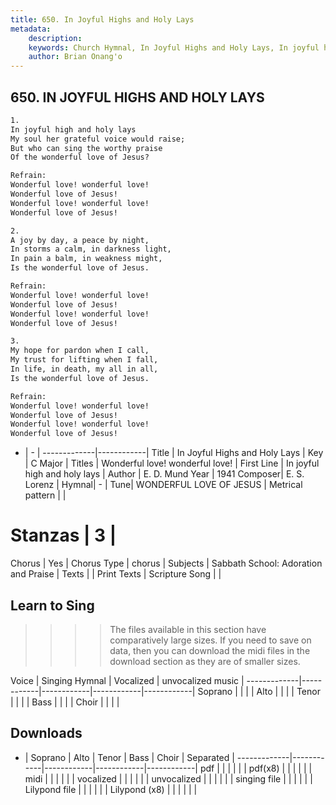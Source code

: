 ```yaml
---
title: 650. In Joyful Highs and Holy Lays
metadata:
    description: 
    keywords: Church Hymnal, In Joyful Highs and Holy Lays, In joyful high and holy lays, Wonderful love! wonderful love!
    author: Brian Onang'o
---
```



## 650. IN JOYFUL HIGHS AND HOLY LAYS

```txt
1.
In joyful high and holy lays 
My soul her grateful voice would raise; 
But who can sing the worthy praise 
Of the wonderful love of Jesus? 

Refrain:
Wonderful love! wonderful love! 
Wonderful love of Jesus! 
Wonderful love! wonderful love! 
Wonderful love of Jesus! 

2.
A joy by day, a peace by night, 
In storms a calm, in darkness light, 
In pain a balm, in weakness might, 
Is the wonderful love of Jesus. 

Refrain:
Wonderful love! wonderful love! 
Wonderful love of Jesus! 
Wonderful love! wonderful love! 
Wonderful love of Jesus! 

3.
My hope for pardon when I call, 
My trust for lifting when I fall, 
In life, in death, my all in all, 
Is the wonderful love of Jesus.

Refrain:
Wonderful love! wonderful love! 
Wonderful love of Jesus! 
Wonderful love! wonderful love! 
Wonderful love of Jesus! 

```

- |   -  |
-------------|------------|
Title | In Joyful Highs and Holy Lays |
Key | C Major |
Titles | Wonderful love! wonderful love! |
First Line | In joyful high and holy lays |
Author | E. D. Mund
Year | 1941
Composer| E. S. Lorenz |
Hymnal|  - |
Tune| WONDERFUL LOVE OF JESUS |
Metrical pattern | |
# Stanzas | 3 |
Chorus | Yes |
Chorus Type | chorus |
Subjects | Sabbath School: Adoration and Praise |
Texts |  |
Print Texts | 
Scripture Song |  |
  
## Learn to Sing

>>>> The files available in this section have comparatively large sizes. If you need to save on data, then you can download the midi files in the download section as they are of smaller sizes.

Voice |  Singing Hymnal | Vocalized | unvocalized music |
-------------|------------|------------|------------|------------|
Soprano | | | |
Alto | | | |
Tenor | | | |
Bass | | | |
Choir | | | |

## Downloads

- |  Soprano | Alto | Tenor | Bass | Choir | Separated |
-------------|------------|------------|------------|------------|
pdf | | | | | |
pdf(x8) | | | | | |
midi | | | | | |
vocalized | | | | | |
unvocalized | | | | | |
singing file | | | | | |
Lilypond file | | | | | |
Lilypond (x8) | | | | | |
  